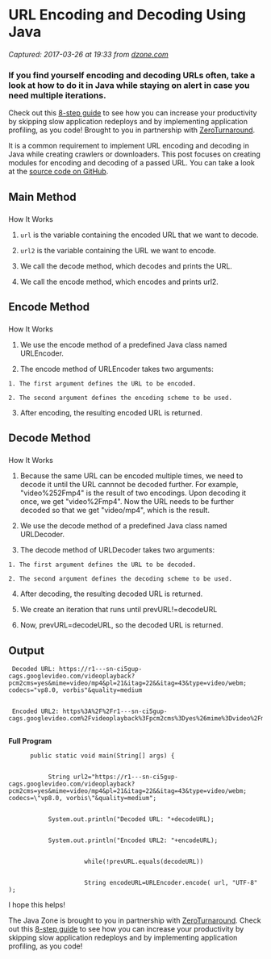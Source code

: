 # URL Encoding and Decoding Using Java

_Captured: 2017-03-26 at 19:33 from [dzone.com](https://dzone.com/articles/url-encoding-and-decoding-using-java?edition=286925&utm_source=Daily%20Digest&utm_medium=email&utm_campaign=dd%202017-03-26)_

### If you find yourself encoding and decoding URLs often, take a look at how to do it in Java while staying on alert in case you need multiple iterations.

Check out this [8-step guide](https://dzone.com/go?i=161124&u=https%3A%2F%2Fdzone.com%2Fasset%2Fdownload%2F11431) to see how you can increase your productivity by skipping slow application redeploys and by implementing application profiling, as you code! Brought to you in partnership with [ZeroTurnaround](https://dzone.com/go?i=161124&u=https%3A%2F%2Fdzone.com%2Fasset%2Fdownload%2F11431).

It is a common requirement to implement URL encoding and decoding in Java while creating crawlers or downloaders. This post focuses on creating modules for encoding and decoding of a passed URL. You can take a look at the [source code on GitHub](https://github.com/csanuragjain/extra/tree/master/EncodeDecodeURL).

## Main Method

###   
How It Works

  1. `url` is the variable containing the encoded URL that we want to decode.

  2. `url2` is the variable containing the URL we want to encode.

  3. We call the decode method, which decodes and prints the URL.

  4. We call the encode method, which encodes and prints url2.

## Encode Method

###   
How It Works

  1. We use the encode method of a predefined Java class named URLEncoder.

  2. The encode method of URLEncoder takes two arguments:

    1. The first argument defines the URL to be encoded.

    2. The second argument defines the encoding scheme to be used.

  3. After encoding, the resulting encoded URL is returned.

## Decode Method

###   
How It Works

  1. Because the same URL can be encoded multiple times, we need to decode it until the URL cannnot be decoded further. For example, "video%252Fmp4" is the result of two encodings. Upon decoding it once, we get "video%2Fmp4". Now the URL needs to be further decoded so that we get "video/mp4", which is the result.

  2. We use the decode method of a predefined Java class named URLDecoder.

  3. The decode method of URLDecoder takes two arguments:

    1. The first argument defines the URL to be decoded.

    2. The second argument defines the decoding scheme to be used.

  4. After decoding, the resulting decoded URL is returned.

  


  5. We create an iteration that runs until prevURL!=decodeURL

  


  


  


  6. Now, prevURL=decodeURL, so the decoded URL is returned.

## **Output**
    
    
     Decoded URL: https://r1---sn-ci5gup-cags.googlevideo.com/videoplayback?pcm2cms=yes&mime=video/mp4&pl=21&itag=22&&itag=43&type=video/webm; codecs="vp8.0, vorbis"&quality=medium  
    
    
     Encoded URL2: https%3A%2F%2Fr1---sn-ci5gup-cags.googlevideo.com%2Fvideoplayback%3Fpcm2cms%3Dyes%26mime%3Dvideo%2Fmp4%26pl%3D21%26itag%3D22%26%26itag%3D43%26type%3Dvideo%2Fwebm%3B+codecs%3D%22vp8.0%2C+vorbis%22%26quality%3Dmedium

##   
**Full Program**
    
    
          public static void main(String[] args) {  
    
    
               String url2="https://r1---sn-ci5gup-cags.googlevideo.com/videoplayback?pcm2cms=yes&mime=video/mp4&pl=21&itag=22&&itag=43&type=video/webm; codecs=\"vp8.0, vorbis\"&quality=medium";  
    
    
               System.out.println("Decoded URL: "+decodeURL);  
    
    
               System.out.println("Encoded URL2: "+encodeURL);  
    
    
                         while(!prevURL.equals(decodeURL))  
    
    
                         String encodeURL=URLEncoder.encode( url, "UTF-8" );  

I hope this helps!

The Java Zone is brought to you in partnership with [ZeroTurnaround](https://dzone.com/go?i=97821&u=http%3A%2F%2Fpages.zeroturnaround.com%2FRocket-Powered-White-Paper_Rocket-Powered-White-Paper.html%3Futm_source%3Ddzone%26utm_medium%3Djavazone_partner_resources%26utm_campaign%3Drocketpowered). Check out this [8-step guide](https://dzone.com/go?i=97821&u=http%3A%2F%2Fpages.zeroturnaround.com%2FRocket-Powered-White-Paper_Rocket-Powered-White-Paper.html%3Futm_source%3Ddzone%26utm_medium%3Djavazone_partner_resources%26utm_campaign%3Drocketpowered) to see how you can increase your productivity by skipping slow application redeploys and by implementing application profiling, as you code!

